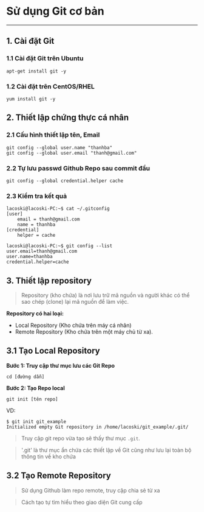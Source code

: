 # Sử dụng Git cơ bản
---
## 1. Cài đặt Git
### 1.1 Cài đặt Git trên Ubuntu
```
apt-get install git -y
```
### 1.2 Cài đặt trên CentOS/RHEL
```
yum install git -y
```

## 2. Thiết lập chứng thực cá nhân
### 2.1 Cấu hình thiết lập tên, Email
```
git config --global user.name "thanhba"
git config --global user.email "thanh@gmail.com"
```
### 2.2 Tự lưu passwd Github Repo sau commit đầu
```
git config --global credential.helper cache
```
### 2.3 Kiểm tra kết quả
```
lacoski@lacoski-PC:~$ cat ~/.gitconfig
[user]
	email = thanh@gmail.com
	name = thanhba
[credential]
	helper = cache

lacoski@lacoski-PC:~$ git config --list
user.email=thanh@gmail.com
user.name=thanhba
credential.helper=cache
```

## 3. Thiết lập repository
> Repository (kho chứa) là nơi lưu trữ mã nguồn và người khác có thể sao chép (clone) lại mã nguồn để làm việc.

__Repository có hai loại:__
- Local Repository (Kho chứa trên máy cá nhân)
- Remote Repository (Kho chứa trên một máy chủ từ xa).

## 3.1 Tạo Local Repository
__Bước 1: Truy cập thư mục lưu các Git Repo__
```
cd [đường dẫn]
```
__Bước 2: Tạo Repo local__
```
git init [tên repo]
```
VD:
```
$ git init git_example
Initialized empty Git repository in /home/lacoski/git_example/.git/
```

> Truy cập git repo vừa tạo sẽ thấy thư mục `.git`.

> '.git' là thư mục ẩn chứa các thiết lập về Git cũng như lưu lại toàn bộ thông tin về kho chứa


## 3.2 Tạo Remote Repository
> Sử dụng Github làm repo remote, truy cập chia sẻ từ xa

> Cách tạo tự tìm hiểu theo giao diện Git cung cấp
